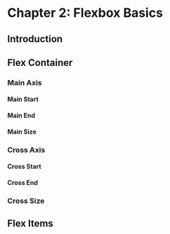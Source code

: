 # Chapter 2: Flexbox Basics

## Introduction

## Flex Container

### Main Axis

#### Main Start

#### Main End

#### Main Size

### Cross Axis

#### Cross Start

#### Cross End

### Cross Size

## Flex Items